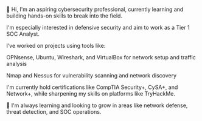 👋 Hi, I'm an aspiring cybersecurity professional, currently learning and building hands-on skills to break into the field.
    
 I'm especially interested in defensive security and aim to work as a Tier 1 SOC Analyst.

 I’ve worked on projects using tools like:

OPNsense, Ubuntu, Wireshark, and VirtualBox for network setup and traffic analysis

Nmap and Nessus for vulnerability scanning and network discovery

I'm currently hold certifications like CompTIA Security+, CySA+, and Network+, while sharpening my skills on platforms like TryHackMe.

🚀 I'm always learning and looking to grow in areas like network defense, threat detection, and SOC operations.

